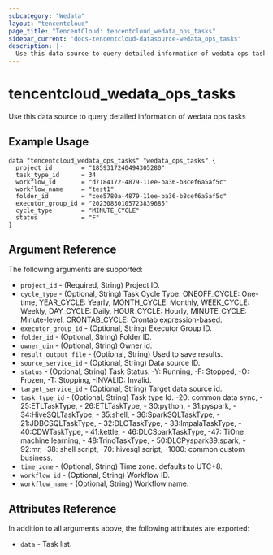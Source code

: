 ```yaml
---
subcategory: "Wedata"
layout: "tencentcloud"
page_title: "TencentCloud: tencentcloud_wedata_ops_tasks"
sidebar_current: "docs-tencentcloud-datasource-wedata_ops_tasks"
description: |-
  Use this data source to query detailed information of wedata ops tasks
---
```


# tencentcloud_wedata_ops_tasks

Use this data source to query detailed information of wedata ops tasks

## Example Usage

```hcl
data "tencentcloud_wedata_ops_tasks" "wedata_ops_tasks" {
  project_id        = "1859317240494305280"
  task_type_id      = 34
  workflow_id       = "d7184172-4879-11ee-ba36-b8cef6a5af5c"
  workflow_name     = "test1"
  folder_id         = "cee5780a-4879-11ee-ba36-b8cef6a5af5c"
  executor_group_id = "20230830105723839685"
  cycle_type        = "MINUTE_CYCLE"
  status            = "F"
}
```

## Argument Reference

The following arguments are supported:

* `project_id` - (Required, String) Project ID.
* `cycle_type` - (Optional, String) Task Cycle Type: ONEOFF_CYCLE: One-time, YEAR_CYCLE: Yearly, MONTH_CYCLE: Monthly, WEEK_CYCLE: Weekly, DAY_CYCLE: Daily, HOUR_CYCLE: Hourly, MINUTE_CYCLE: Minute-level, CRONTAB_CYCLE: Crontab expression-based.
* `executor_group_id` - (Optional, String) Executor Group ID.
* `folder_id` - (Optional, String) Folder ID.
* `owner_uin` - (Optional, String) Owner id.
* `result_output_file` - (Optional, String) Used to save results.
* `source_service_id` - (Optional, String) Data source ID.
* `status` - (Optional, String) Task Status: -Y: Running, -F: Stopped, -O: Frozen, -T: Stopping, -INVALID: Invalid.
* `target_service_id` - (Optional, String) Target data source id.
* `task_type_id` - (Optional, String) Task type Id. -20: common data sync, - 25:ETLTaskType, - 26:ETLTaskType, - 30:python, - 31:pyspark, - 34:HiveSQLTaskType, - 35:shell, - 36:SparkSQLTaskType, - 21:JDBCSQLTaskType, - 32:DLCTaskType, - 33:ImpalaTaskType, - 40:CDWTaskType, - 41:kettle, - 46:DLCSparkTaskType, -47: TiOne machine learning, - 48:TrinoTaskType, - 50:DLCPyspark39:spark, - 92:mr, -38: shell script, -70: hivesql script, -1000: common custom business.
* `time_zone` - (Optional, String) Time zone. defaults to UTC+8.
* `workflow_id` - (Optional, String) Workflow ID.
* `workflow_name` - (Optional, String) Workflow name.

## Attributes Reference

In addition to all arguments above, the following attributes are exported:

* `data` - Task list.



